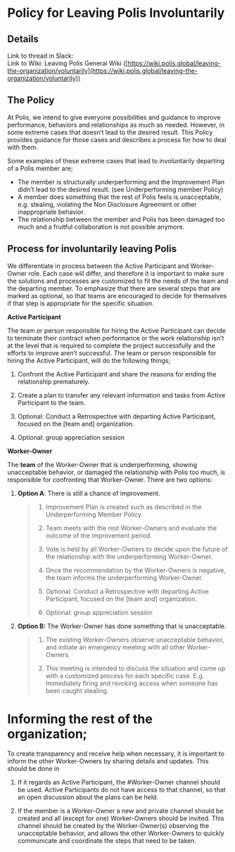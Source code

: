 
# Policy for Leaving Polis Involuntarily
## Details
Link to thread in Slack:  
Link to Wiki: Leaving Polis General Wiki ([https://wiki.polis.global/leaving-the-organization/voluntarily](https://wiki.polis.global/leaving-the-organization/voluntarily))   

## The Policy
  
At Polis, we intend to give everyone possibilities and guidance to improve performance, behaviors and relationships as much as needed. However, in some extreme cases that doesn’t lead to the desired result. This Policy provides guidance for those cases and describes a process for how to deal with them.  
  
Some examples of these extreme cases that lead to involuntarily departing of a Polis member are;

 - The member is structurally underperforming and the Improvement Plan didn’t lead to the desired result. (see Underperforming member Policy)
  -   A member does something that the rest of Polis feels is unacceptable, e.g. stealing, violating the Non Disclosure Agreement  or other inappropriate behavior.
   -   The relationship between the member and Polis has been damaged too much and a fruitful collaboration is not possible anymore.

    

## Process for involuntarily leaving Polis
We differentiate in process between the Active Participant and Worker-Owner role. Each case will differ, and therefore it is important to make sure the solutions and processes are customized to fit the needs of the team and the departing member. To emphasize that there are several steps that are marked as optional, so that teams are encouraged to decide for themselves if that step is appropriate for the specific situation.

  

**Active Participant**

The team or person responsible for hiring the Active Participant can decide to terminate their contract when performance or the work relationship isn’t at the level that is required to complete the project successfully and the efforts to improve aren’t successful. The team or person responsible for hiring the Active Participant, will do the following things;

1.  Confront the Active Participant and share the reasons for ending the relationship prematurely.
    
2.  Create a plan to transfer any relevant information and tasks from Active Participant to the team.
    
3.  Optional: Conduct a Retrospective with departing Active Participant, focused on the [team and] organization.
    
4.  Optional: group appreciation session
    

  

**Worker-Owner**

The **team** of the Worker-Owner that is underperforming, showing unacceptable behavior, or damaged the relationship with Polis too much, is responsible for confronting that Worker-Owner. There are two options:

1.  **Option A**:  There is still a chance of improvement.
    

    > 1.  Improvement Plan is created such as described in the Underperforming Member Policy.
    >     
    > 2.  Team meets with the rest Worker-Owners and evaluate the outcome of the improvement period.
    >     
    > 3.  Vote is held by all Worker-Owners to decide upon the future of the relationship with the underperforming Worker-Owner.
    >     
    > 4.  Once the recommendation by the Worker-Owners is negative, the team informs the underperforming Worker-Owner.
    >     
    > 5.  Optional: Conduct a Retrospective with departing Active Participant, focused on the [team and] organization.
    >     
    > 6.  Optional: group appreciation session

    

2.  **Option B:**  The Worker-Owner has done something that is unacceptable.
    

	> 1.  The existing Worker-Owners observe unacceptable behavior, and initiate an emergency meeting with all other Worker-Owners.
	>     
	> 2.  This meeting is intended to discuss the situation and come up with a customized process for each specific case. E.g. Immediately firing
	> and revoking access when someone has been caught stealing.

  
  

# Informing the rest of the organization;

To create transparency and receive help when necessary, it is important to inform the other Worker-Owners by sharing details and updates. This should be done in

1.  If it regards an Active Participant, the #Worker-Owner channel should be used. Active Participants do not have access to that channel, so that an open discussion about the plans can be held.
    
2.  If the member is a Worker-Owner a new and private channel should be created and all (except for one) Worker-Owners should be invited. This channel should be created by the Worker-Owner(s) observing the unacceptable behavior, and allows the other Worker-Owners to quickly communicate and coordinate the steps that need to be taken.
    

  
  
  

